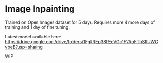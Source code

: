 # Image Inpainting

Trained on Open Images dataset for 5 days. Requires more 4 more days of training and 1 day of fine tuning.

Latest model available here:
https://drive.google.com/drive/folders/1FgRREp38REeVGc1FVAoFThS1IUWGvbeB?usp=sharing

WIP
